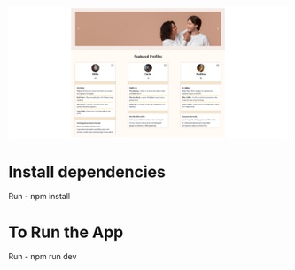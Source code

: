 
![Screenshot](src/assets/ScreenShot.png)


# Install dependencies
Run -  npm install

# To Run the App
Run - npm run dev
